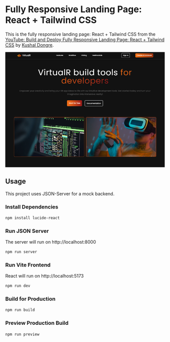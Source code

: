 # Fully Responsive Landing Page: React + Tailwind CSS

This is the fully responsive landing page: React + Tailwind CSS from the [YouTube: Build and Deploy Fully Responsive Landing Page: React + Tailwind CSS](https://www.youtube.com/watch?v=EwzWg-Joxq0&t=121s) by [Kushal Dongre](https://github.com/kushald/virtualr). 

<img src="screen.png" />

## Usage

This project uses JSON-Server for a mock backend.

### Install Dependencies

```bash
npm install lucide-react
```


### Run JSON Server

The server will run on http://localhost:8000

```bash
npm run server
```

### Run Vite Frontend

React will run on http://localhost:5173

```bash
npm run dev
```

### Build for Production

```bash
npm run build
```

### Preview Production Build

```bash
npm run preview
```
